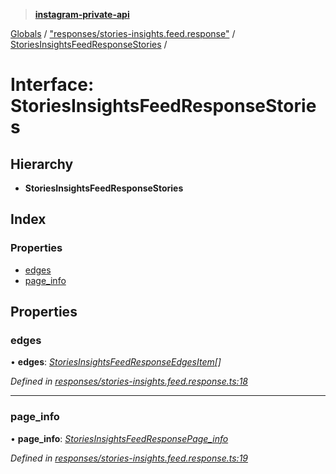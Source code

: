 > **[instagram-private-api](../README.md)**

[Globals](../README.md) / ["responses/stories-insights.feed.response"](../modules/_responses_stories_insights_feed_response_.md) / [StoriesInsightsFeedResponseStories](_responses_stories_insights_feed_response_.storiesinsightsfeedresponsestories.md) /

# Interface: StoriesInsightsFeedResponseStories

## Hierarchy

* **StoriesInsightsFeedResponseStories**

## Index

### Properties

* [edges](_responses_stories_insights_feed_response_.storiesinsightsfeedresponsestories.md#edges)
* [page_info](_responses_stories_insights_feed_response_.storiesinsightsfeedresponsestories.md#page_info)

## Properties

###  edges

• **edges**: *[StoriesInsightsFeedResponseEdgesItem](_responses_stories_insights_feed_response_.storiesinsightsfeedresponseedgesitem.md)[]*

*Defined in [responses/stories-insights.feed.response.ts:18](https://github.com/dilame/instagram-private-api/blob/173bc62/src/responses/stories-insights.feed.response.ts#L18)*

___

###  page_info

• **page_info**: *[StoriesInsightsFeedResponsePage_info](_responses_stories_insights_feed_response_.storiesinsightsfeedresponsepage_info.md)*

*Defined in [responses/stories-insights.feed.response.ts:19](https://github.com/dilame/instagram-private-api/blob/173bc62/src/responses/stories-insights.feed.response.ts#L19)*